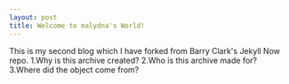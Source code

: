 ```yaml
---
layout: post
title: Welcome to malydna's World!
---
```


This is my second blog which I have forked from Barry Clark's Jekyll Now repo.
1.Why is this archive created?
2.Who is this archive made for?
3.Where did the object come from?
